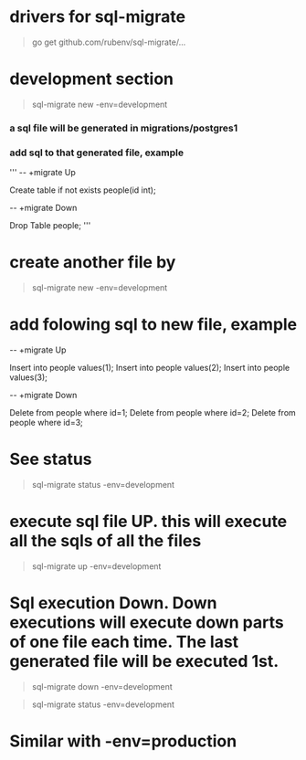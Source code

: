# drivers for sql-migrate
> go get github.com/rubenv/sql-migrate/...



# development section
> sql-migrate new -env=development

### a sql file will be generated in migrations/postgres1
### add sql to that generated file, example

'''
-- +migrate Up

Create table if not exists people(id int);

-- +migrate Down

Drop Table people;
'''


# create another file by
> sql-migrate new -env=development

# add folowing sql to new file, example
-- +migrate Up

Insert into people values(1);
Insert into people values(2);
Insert into people values(3);

-- +migrate Down

Delete from people where id=1;
Delete from people where id=2;
Delete from people where id=3;



# See status 
> sql-migrate status -env=development

# execute sql file UP. this will execute all the sqls of all the files
> sql-migrate up -env=development

# Sql execution Down. Down executions will execute down parts of one file each time. The last generated file will be executed 1st.
> sql-migrate down -env=development



> sql-migrate status -env=development


# Similar with -env=production

